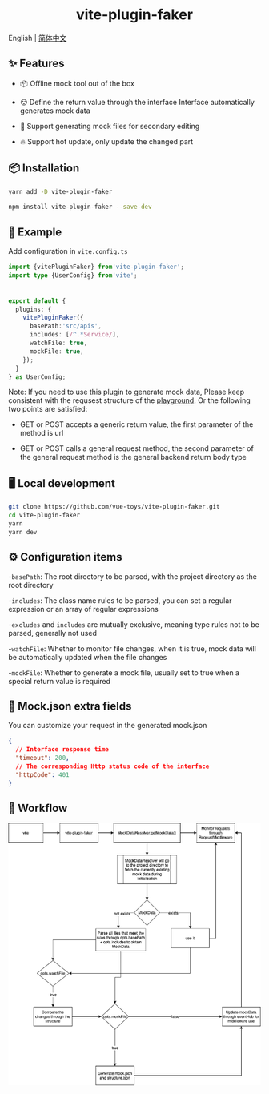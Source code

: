 <h1 align="center">vite-plugin-faker</h1>

English | [简体中文](./README-zh_CN.md)

## ✨ Features

- 📦 Offline mock tool out of the box

- 😛 Define the return value through the interface Interface automatically generates mock data

- 📄 Support generating mock files for secondary editing

- 🔥 Support hot update, only update the changed part

## 📦 Installation

```bash
yarn add -D vite-plugin-faker
```

```bash
npm install vite-plugin-faker --save-dev
```

## 🔨 Example

Add configuration in `vite.config.ts`

```typescript
import {vitePluginFaker} from'vite-plugin-faker';
import type {UserConfig} from'vite';


export default {
  plugins: {
    vitePluginFaker({
      basePath:'src/apis',
      includes: [/^.*Service/],
      watchFile: true,
      mockFile: true,
    });
  }
} as UserConfig;
```

Note: If you need to use this plugin to generate mock data, Please keep consistent with the requsest structure of the [playground](https://github.com/vue-toys/vite-plugin-faker/blob/main/playground/utils/Request.ts). Or the following two points are satisfied:

- GET or POST accepts a generic return value, the first parameter of the method is url

- GET or POST calls a general request method, the second parameter of the general request method is the general backend return body type

## 🖥️ Local development

```bash
git clone https://github.com/vue-toys/vite-plugin-faker.git
cd vite-plugin-faker
yarn
yarn dev
```

## ⚙️ Configuration items

-`basePath`: The root directory to be parsed, with the project directory as the root directory

-`includes`: The class name rules to be parsed, you can set a regular expression or an array of regular expressions

-`excludes` and `includes` are mutually exclusive, meaning type rules not to be parsed, generally not used

-`watchFile`: Whether to monitor file changes, when it is true, mock data will be automatically updated when the file changes

-`mockFile`: Whether to generate a mock file, usually set to true when a special return value is required

## 📛 Mock.json extra fields

You can customize your request in the generated mock.json

```json
{
  // Interface response time
  "timeout": 200,
  // The corresponding Http status code of the interface
  "httpCode": 401
}
```

## 📁 Workflow

![workflow](./workflow.png)
